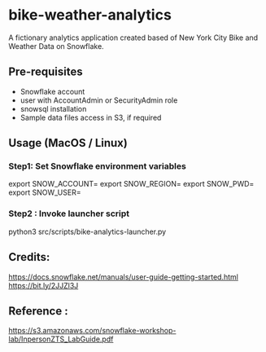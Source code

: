# bike-weather-analytics
A fictionary analytics application created based of New York City Bike and Weather Data on Snowflake.

## Pre-requisites
- Snowflake account
- user with AccountAdmin or SecurityAdmin role
- snowsql installation
- Sample data files access in S3, if required

## Usage (MacOS / Linux)
### Step1: Set Snowflake environment variables
  export SNOW_ACCOUNT=
  export SNOW_REGION=
  export SNOW_PWD=
	export SNOW_USER=

### Step2 : Invoke launcher script
python3 src/scripts/bike-analytics-launcher.py

## Credits: 
https://docs.snowflake.net/manuals/user-guide-getting-started.html
https://bit.ly/2JJZl3J

## Reference : 
https://s3.amazonaws.com/snowflake-workshop-lab/InpersonZTS_LabGuide.pdf